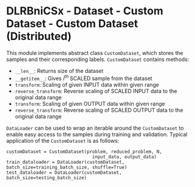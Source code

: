# DLRBniCSx - Dataset - Custom Dataset - Custom Dataset (Distributed)

This module implements abstract class ```CustomDataset```, which stores the samples and their corresponding labels. ```CustomDataset``` contains methods:

* ```__len__```: Returns size of the dataset
* ```__getitem__```: Gives $i^{th}$ SCALED sample from the dataset
* ```transform```: Scaling of given INPUT data within given range
* ```reverse_transform```: Reverse scaling of SCALED INPUT data to the original data range
* ```transform```: Scaling of given OUTPUT data within given range
* ```reverse_transform```: Reverse scaling of SCALED OUTPUT data to the original data range

```DataLoader``` can be used to wrap an iterable around the ```CustomDataset``` to enable easy access to the samples during training and validation. Typical application of the ```CustomDataset``` is as follows:
```
customDataset = CustomDataset(problem, reduced_problem, N,
                                input_data, output_data)
train_dataloader = DataLoader(customDataset, batch_size=training_batch_size, shuffle=True)
test_dataloader = DataLoader(customDataset, batch_size=testing_batch_size)
```
